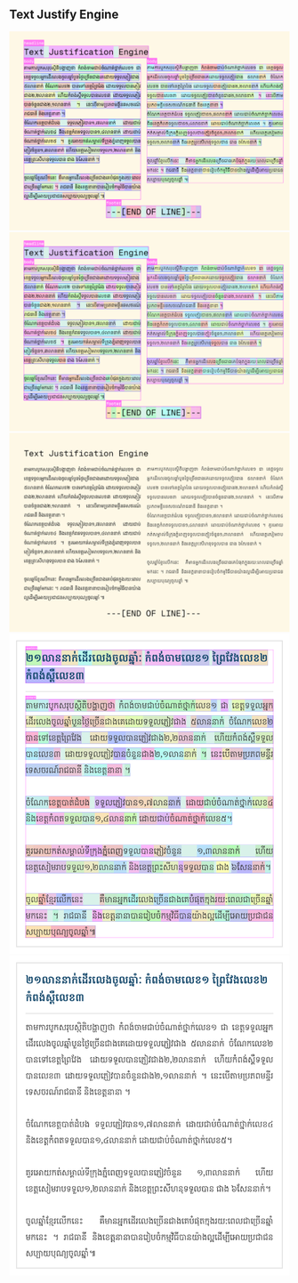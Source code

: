## Text Justify Engine

<img src="./outputs/image-svg.svg">
<img src="./outputs/image-simple-debug.png">
<img src="./outputs/image-simple.png">

<img src="./outputs/image-news-debug.png" width=512>
<img src="./outputs/image-news.png" width=512>
